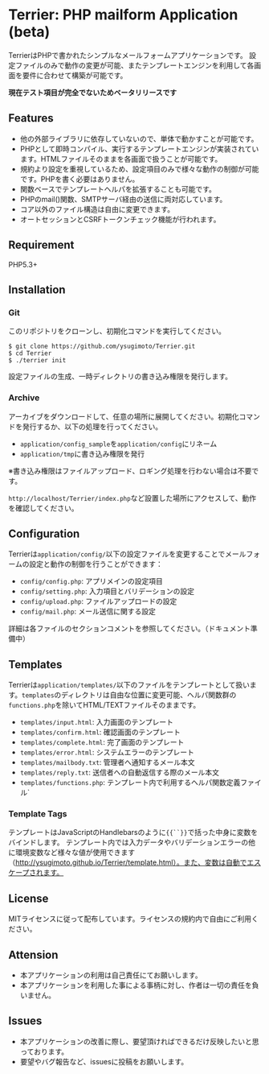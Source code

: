 Terrier: PHP mailform Application (beta)
=======

TerrierはPHPで書かれたシンプルなメールフォームアプリケーションです。
設定ファイルのみで動作の変更が可能、またテンプレートエンジンを利用して各画面を要件に合わせて構築が可能です。

**現在テスト項目が完全でないためベータリリースです**

## Features

- 他の外部ライブラリに依存していないので、単体で動かすことが可能です。
- PHPとして即時コンパイル、実行するテンプレートエンジンが実装されています。HTMLファイルそのままを各画面で扱うことが可能です。
- 規約より設定を重視しているため、設定項目のみで様々な動作の制御が可能です。PHPを書く必要はありません。
- 関数ベースでテンプレートヘルパを拡張することも可能です。
- PHPのmail()関数、SMTPサーバ経由の送信に両対応しています。
- コア以外のファイル構造は自由に変更できます。
- オートセッションとCSRFトークンチェック機能が行われます。

## Requirement

PHP5.3+

## Installation

### Git

このリポジトリをクローンし、初期化コマンドを実行してください。

```
$ git clone https://github.com/ysugimoto/Terrier.git
$ cd Terrier
$ ./terrier init
```

設定ファイルの生成、一時ディレクトリの書き込み権限を発行します。

### Archive

アーカイブをダウンロードして、任意の場所に展開してください。初期化コマンドを発行するか、以下の処理を行ってください。

- `application/config_sample`を`application/config`にリネーム
- `application/tmp`に書き込み権限を発行

※書き込み権限はファイルアップロード、ロギング処理を行わない場合は不要です。

`http://localhost/Terrier/index.php`など設置した場所にアクセスして、動作を確認してください。

## Configuration

Terrierは`application/config/`以下の設定ファイルを変更することでメールフォームの設定と動作の制御を行うことができます：

- `config/config.php`: アプリメインの設定項目
- `config/setting.php`: 入力項目とバリデーションの設定
- `config/upload.php`: ファイルアップロードの設定
- `config/mail.php`: メール送信に関する設定

詳細は各ファイルのセクションコメントを参照してください。（ドキュメント準備中）

## Templates

Terrierは`application/templates/`以下のファイルをテンプレートとして扱います。`templates`のディレクトリは自由な位置に変更可能、ヘルパ関数群の`functions.php`を除いてHTML/TEXTファイルそのままです。

- `templates/input.html`: 入力画面のテンプレート
- `templates/confirm.html`: 確認画面のテンプレート
- `templates/complete.html`: 完了画面のテンプレート
- `templates/error.html`: システムエラーのテンプレート
- `templates/mailbody.txt`: 管理者へ通知するメール本文
- `templates/reply.txt`: 送信者への自動返信する際のメール本文
- `templates/functions.php`: テンプレート内で利用するヘルパ関数定義ファイル`

### Template Tags

テンプレートはJavaScriptのHandlebarsのように`{{``}}`で括った中身に変数をバインドします。
テンプレート内では入力データやバリデーションエラーの他に環境変数など様々な値が使用できます（http://ysugimoto.github.io/Terrier/template.html）。また、変数は自動でエスケープされます。

## License

MITライセンスに従って配布しています。ライセンスの規約内で自由にご利用ください。

## Attension

- 本アプリケーションの利用は自己責任にてお願いします。
- 本アプリケーションを利用した事による事柄に対し、作者は一切の責任を負いません。

## Issues

- 本アプリケーションの改善に際し、要望頂ければできるだけ反映したいと思っております。
- 要望やバグ報告など、issuesに投稿をお願いします。




